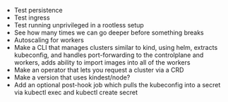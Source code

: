 * Test persistence
* Test ingress
* Test running unprivileged in a rootless setup
* See how many times we can go deeper before something breaks
* Autoscaling for workers
* Make a CLI that manages clusters similar to kind, using helm, extracts kubeconfig, and handles port-forwarding to the controlplane and workers, adds ability to import images into all of the workers
* Make an operator that lets you request a cluster via a CRD
* Make a version that uses kindest/node?
* Add an optional post-hook job which pulls the kubeconfig into a secret via kubectl exec and kubectl create secret
